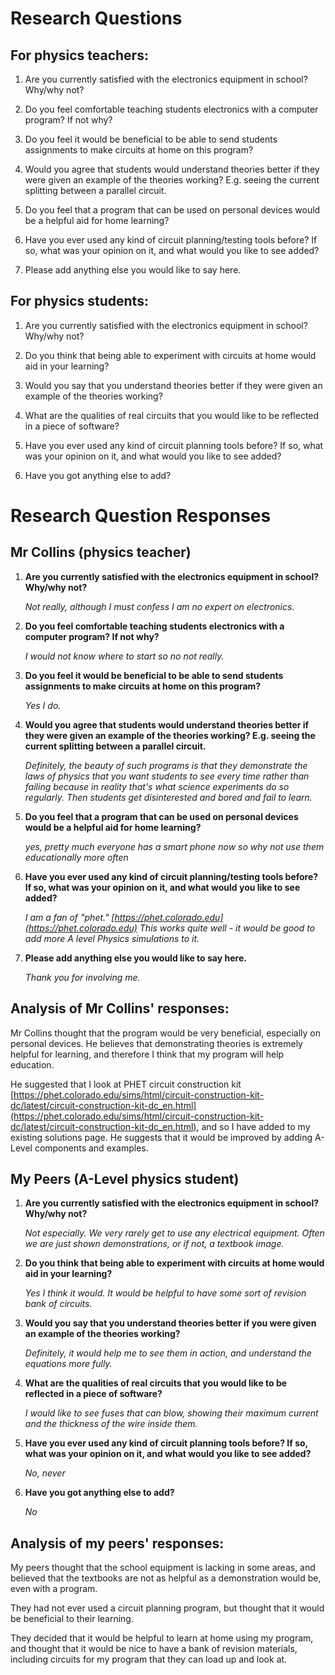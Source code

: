 # Research Questions


## For physics teachers:

 1. Are you currently satisfied with the electronics
	equipment in school? Why/why not?

 2. Do you feel comfortable teaching students electronics
	with a computer program? If not why?

 3. Do you feel it would be beneficial to be able to send
	students assignments to make circuits at home on this program?

 4. Would you agree that students would understand theories better
	if they were given an example of the theories working? E.g.
	seeing the current splitting between a parallel circuit.

 5. Do you feel that a program that can be used on personal devices
	would be a helpful aid for home learning?

 6. Have you ever used any kind of circuit planning/testing tools before?
	If so, what was your opinion on it, and what would you like
	to see added?

 7. Please add anything else you would like to say here.


## For physics students:

 1. Are you currently satisfied with the electronics
	equipment in school? Why/why not?

 2. Do you think that being able to experiment
	with circuits at home would aid in your learning?

 3. Would you say that you understand theories better
	if they were given an example of the theories working?

 4. What are the qualities of real circuits that you would
	like to be reflected in a piece of software?

 5. Have you ever used any kind of circuit planning tools before?
	If so, what was your opinion on it, and what would you like
	to see added?

 6. Have you got anything else to add?


# Research Question Responses


## Mr Collins (physics teacher)

 1. **Are you currently satisfied with the electronics
	equipment in school? Why/why not?**

	*Not really, although I must confess I am no expert on electronics.*

 2. **Do you feel comfortable teaching students electronics
	with a computer program? If not why?**

	*I would not know where to start so no not really.*

 3. **Do you feel it would be beneficial to be able to send
	students assignments to make circuits at home on this program?**

	*Yes I do.*

 4. **Would you agree that students would understand theories better
	if they were given an example of the theories working? E.g.
	seeing the current splitting between a parallel circuit.**

	*Definitely, the beauty of such programs is that they demonstrate the
laws of physics that you want students to see every time rather than failing
because in reality that's what science experiments do so regularly. Then students get
disinterested and bored and fail to learn.*

 5. **Do you feel that a program that can be used on personal devices
	would be a helpful aid for home learning?**

	*yes, pretty much everyone has a smart phone now so why not use them educationally more often*

 6. **Have you ever used any kind of circuit planning/testing tools before?
	If so, what was your opinion on it, and what would you like
	to see added?**

	*I am a fan of "phet." [https://phet.colorado.edu](https://phet.colorado.edu) This works quite well -
it would be good to add more A level Physics simulations to it.*

 7. **Please add anything else you would like to say here.**

	*Thank you for involving me.*


## Analysis of Mr Collins' responses:

Mr Collins thought that the program would be very beneficial, especially
on personal devices. He believes that demonstrating theories is extremely
helpful for learning, and therefore I think that my program will
help education.

He suggested that I look at PHET circuit construction kit
[https://phet.colorado.edu/sims/html/circuit-construction-kit-dc/latest/circuit-construction-kit-dc_en.html](https://phet.colorado.edu/sims/html/circuit-construction-kit-dc/latest/circuit-construction-kit-dc_en.html),
and so I have added to my existing solutions page. He suggests that it would be improved by adding A-Level
components and examples.

## My Peers (A-Level physics student)

 1. **Are you currently satisfied with the electronics
	equipment in school? Why/why not?**

	*Not especially. We very rarely get to use any electrical equipment. Often we
are just shown demonstrations, or if not, a textbook image.*

 2. **Do you think that being able to experiment
	with circuits at home would aid in your learning?**

	*Yes I think it would. It would be helpful to have some sort of
revision bank of circuits.*

 3. **Would you say that you understand theories better
	if you were given an example of the theories working?**

	*Definitely, it would help me to see them in action, and understand the equations more fully.*

 4. **What are the qualities of real circuits that you would
	like to be reflected in a piece of software?**

	*I would like to see fuses that can blow, showing their maximum current and the thickness
of the wire inside them.*

 5. **Have you ever used any kind of circuit planning tools before?
	If so, what was your opinion on it, and what would you like
	to see added?**

	*No, never*

 6. **Have you got anything else to add?**

	*No*


## Analysis of my peers' responses:

My peers thought that the school equipment is lacking in some areas, and believed that the
textbooks are not as helpful as a demonstration would be, even with a program.

They had not ever used a circuit planning program, but thought that it would be
beneficial to their learning.

They decided that it would be helpful to learn at home using my program, and thought that
it would be nice to have a bank of revision materials, including circuits for my program that they can
load up and look at.
